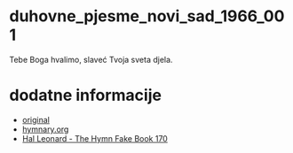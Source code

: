 # duhovne_pjesme_novi_sad_1966_001
Tebe Boga hvalimo, slaveć Tvoja sveta djela.

# dodatne informacije
- [original](https://scifidelityorchestra.com/~schef/documents/duhovne_pjesme_novi_sad_1966_original.pdf#page=5)
- [hymnary.org](https://hymnary.org/hymn/PsH/504)
- [Hal Leonard - The Hymn Fake Book 170](http://massifjazz.com/tunes/books/Gospel_Book_Hal_Leonard.pdf#page=173)
